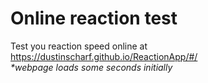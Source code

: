 # Online reaction test

Test you reaction speed online at https://dustinscharf.github.io/ReactionApp/#/  
_*webpage loads some seconds initially_
